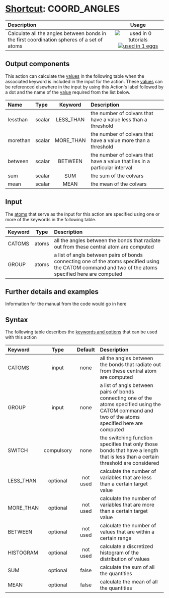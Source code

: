 # [Shortcut](shortcuts.md): COORD_ANGLES

| Description    | Usage |
|:--------|:--------:|
| Calculate all the angles between bonds in the first coordination spheres of a set of atoms | ![used in 0 tutorials](https://img.shields.io/badge/tutorials-0-red.svg)[![used in 1 eggs](https://img.shields.io/badge/nest-1-green.svg)](https://www.plumed-nest.org/browse.html?search=COORD_ANGLES) | 

## Output components

This action can calculate the [values](pecifying_arguments.html) in the following table when the associated keyword is included in the input for the action. These [values](pecifying_arguments.html) can be referenced elsewhere in the input by using this Action's label followed by a dot and the name of the [value](pecifying_arguments.html) required from the list below.

| Name | Type | Keyword | Description |
|:-------|:-----|:----:|:-------|
| lessthan | scalar | LESS_THAN | the number of colvars that have a value less than a threshold | 
| morethan | scalar | MORE_THAN | the number of colvars that have a value more than a threshold | 
| between | scalar | BETWEEN | the number of colvars that have a value that lies in a particular interval | 
| sum | scalar | SUM | the sum of the colvars | 
| mean | scalar | MEAN | the mean of the colvars | 


## Input

The [atoms](specifying_atoms.html) that serve as the input for this action are specified using one or more of the keywords in the following table.

| Keyword |  Type | Description |
|:--------|:------:|:-----------|
| CATOMS | atoms | all the angles between the bonds that radiate out from these central atom are computed |
| GROUP | atoms | a list of angls between pairs of bonds connecting one of the atoms specified using the CATOM command and two of the atoms specified here are computed |


## Further details and examples 
Information for the manual from the code would go in here 
## Syntax 
The following table describes the [keywords and options](parsing.md) that can be used with this action 

| Keyword | Type | Default | Description |
|:-------|:----:|:-------:|:-----------|
| CATOMS | input | none | all the angles between the bonds that radiate out from these central atom are computed |
| GROUP | input | none | a list of angls between pairs of bonds connecting one of the atoms specified using the CATOM command and two of the atoms specified here are computed |
| SWITCH | compulsory | none | the switching function specifies that only those bonds that have a length that is less than a certain threshold are considered |
| LESS_THAN | optional | not used | calculate the number of variables that are less than a certain target value |
| MORE_THAN | optional | not used | calculate the number of variables that are more than a certain target value |
| BETWEEN | optional | not used | calculate the number of values that are within a certain range |
| HISTOGRAM | optional | not used | calculate a discretized histogram of the distribution of values |
| SUM | optional | false |  calculate the sum of all the quantities |
| MEAN | optional | false |  calculate the mean of all the quantities |
